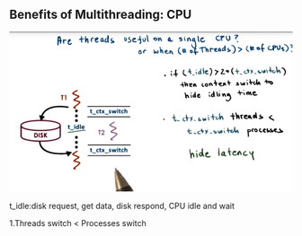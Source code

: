 ## Benefits of Multithreading: CPU

![](/assets/threadings_in_cpu.png)

t_idle:disk request, get data, disk respond, CPU idle and wait

1.Threads switch &lt; Processes switch

